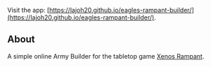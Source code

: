 Visit the app: [https://lajoh20.github.io/eagles-rampant-builder/](https://lajoh20.github.io/eagles-rampant-builder/).

## About

A simple online Army Builder for the tabletop game [Xenos Rampant](https://ospreypublishing.com/xenos-rampant).
